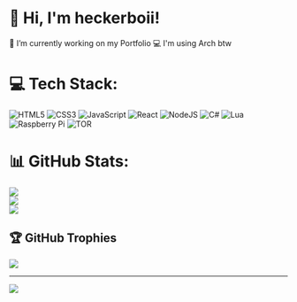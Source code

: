 # 💫 Hi, I'm heckerboii!
🔭 I’m currently working on my Portfolio
💻 I'm using Arch btw


# 💻 Tech Stack:
![HTML5](https://img.shields.io/badge/html5-%23E34F26.svg?style=for-the-badge&logo=html5&logoColor=white) ![CSS3](https://img.shields.io/badge/css3-%231572B6.svg?style=for-the-badge&logo=css3&logoColor=white) ![JavaScript](https://img.shields.io/badge/javascript-%23323330.svg?style=for-the-badge&logo=javascript&logoColor=%23F7DF1E) ![React](https://img.shields.io/badge/react-%2320232a.svg?style=for-the-badge&logo=react&logoColor=%2361DAFB) ![NodeJS](https://img.shields.io/badge/node.js-6DA55F?style=for-the-badge&logo=node.js&logoColor=white) ![C#](https://img.shields.io/badge/c%23-%23239120.svg?style=for-the-badge&logo=csharp&logoColor=white) ![Lua](https://img.shields.io/badge/lua-%232C2D72.svg?style=for-the-badge&logo=lua&logoColor=white) ![Raspberry Pi](https://img.shields.io/badge/-RaspberryPi-C51A4A?style=for-the-badge&logo=Raspberry-Pi) ![TOR](https://img.shields.io/badge/tor-%237E4798.svg?style=for-the-badge&logo=tor-project&logoColor=white)
# 📊 GitHub Stats:
![](https://github-readme-stats.vercel.app/api?username=heckerboii&theme=dark&hide_border=true&include_all_commits=false&count_private=false)<br/>
![](https://github-readme-streak-stats.herokuapp.com/?user=heckerboii&theme=dark&hide_border=true)<br/>
![](https://github-readme-stats.vercel.app/api/top-langs/?username=heckerboii&theme=dark&hide_border=true&include_all_commits=false&count_private=false&layout=compact)

## 🏆 GitHub Trophies
![](https://github-profile-trophy.vercel.app/?username=heckerboii&theme=darkhub&no-frame=false&no-bg=true&margin-w=4)

---
[![](https://visitcount.itsvg.in/api?id=heckerboii&icon=0&color=12)](https://visitcount.itsvg.in)

<!-- Proudly created with GPRM ( https://gprm.itsvg.in ) -->
